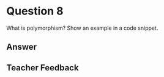 # Question 8

What is polymorphism?
Show an example in a code snippet.

## Answer

## Teacher Feedback
